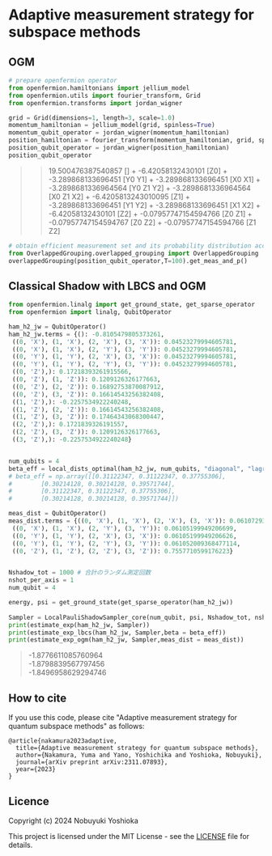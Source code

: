 # Adaptive measurement strategy for subspace methods

## OGM
```python
# prepare openfermion operator
from openfermion.hamiltonians import jellium_model
from openfermion.utils import fourier_transform, Grid
from openfermion.transforms import jordan_wigner

grid = Grid(dimensions=1, length=3, scale=1.0)
momentum_hamiltonian = jellium_model(grid, spinless=True)
momentum_qubit_operator = jordan_wigner(momentum_hamiltonian)
position_hamiltonian = fourier_transform(momentum_hamiltonian, grid, spinless=True)
position_qubit_operator = jordan_wigner(position_hamiltonian)
position_qubit_operator
```

>>19.500476387540857 [] +
-6.42058132430101 [Z0] +
-3.289868133696451 [Y0 Y1] +
-3.289868133696451 [X0 X1] +
-3.2898681336964564 [Y0 Z1 Y2] +
-3.2898681336964564 [X0 Z1 X2] +
-6.4205813243010095 [Z1] +
-3.289868133696451 [Y1 Y2] +
-3.289868133696451 [X1 X2] +
-6.42058132430101 [Z2] +
-0.07957747154594766 [Z0 Z1] +
-0.07957747154594767 [Z0 Z2] +
-0.07957747154594766 [Z1 Z2]


```python
# obtain efficient measurement set and its probability distribution according to overlapped grouping
from OverlappedGrouping.overlapped_grouping import OverlappedGrouping
overlappedGrouping(position_qubit_operator,T=100).get_meas_and_p()

```

## Classical Shadow with LBCS and OGM
```python
from openfermion.linalg import get_ground_state, get_sparse_operator
from openfermion import linalg, QubitOperator

ham_h2_jw = QubitOperator()
ham_h2_jw.terms = {(): -0.8105479805373261,
 ((0, 'X'), (1, 'X'), (2, 'X'), (3, 'X')): 0.04523279994605781,
 ((0, 'X'), (1, 'X'), (2, 'Y'), (3, 'Y')): 0.04523279994605781,
 ((0, 'Y'), (1, 'Y'), (2, 'X'), (3, 'X')): 0.04523279994605781,
 ((0, 'Y'), (1, 'Y'), (2, 'Y'), (3, 'Y')): 0.04523279994605781,
 ((0, 'Z'),): 0.17218393261915566,
 ((0, 'Z'), (1, 'Z')): 0.1209126326177663,
 ((0, 'Z'), (2, 'Z')): 0.16892753870087912,
 ((0, 'Z'), (3, 'Z')): 0.16614543256382408,
 ((1, 'Z'),): -0.2257534922240248,
 ((1, 'Z'), (2, 'Z')): 0.16614543256382408,
 ((1, 'Z'), (3, 'Z')): 0.17464343068300447,
 ((2, 'Z'),): 0.1721839326191557,
 ((2, 'Z'), (3, 'Z')): 0.1209126326177663,
 ((3, 'Z'),): -0.2257534922240248}


num_qubits = 4
beta_eff = local_dists_optimal(ham_h2_jw, num_qubits, "diagonal", "lagrange")
# beta_eff = np.array([[0.31122347, 0.31122347, 0.37755306],
#        [0.30214128, 0.30214128, 0.39571744],
#        [0.31122347, 0.31122347, 0.37755306],
#        [0.30214128, 0.30214128, 0.39571744]])

meas_dist = QubitOperator()
meas_dist.terms = {((0, 'X'), (1, 'X'), (2, 'X'), (3, 'X')): 0.06107293172976727,
 ((0, 'X'), (1, 'X'), (2, 'Y'), (3, 'Y')): 0.06105199949206699,
 ((0, 'Y'), (1, 'Y'), (2, 'X'), (3, 'X')): 0.06105199949206626,
 ((0, 'Y'), (1, 'Y'), (2, 'Y'), (3, 'Y')): 0.061052009368477114,
 ((0, 'Z'), (1, 'Z'), (2, 'Z'), (3, 'Z')): 0.7557710599176223}


Nshadow_tot = 1000 # 合計のランダム測定回数
nshot_per_axis = 1
num_qubit = 4

energy, psi = get_ground_state(get_sparse_operator(ham_h2_jw))
    
Sampler = LocalPauliShadowSampler_core(num_qubit, psi, Nshadow_tot, nshot_per_axis)
print(estimate_exp(ham_h2_jw, Sampler))
print(estimate_exp_lbcs(ham_h2_jw, Sampler,beta = beta_eff))
print(estimate_exp_ogm(ham_h2_jw, Sampler,meas_dist = meas_dist))
```
> -1.8776611085760964   
-1.8798839567797456  
 -1.8496958629294746


## How to cite
If you use this code, please cite "Adaptive measurement strategy for quantum subspace methods" as follows: 
```
@article{nakamura2023adaptive,
  title={Adaptive measurement strategy for quantum subspace methods},
  author={Nakamura, Yuma and Yano, Yoshichika and Yoshioka, Nobuyuki},
  journal={arXiv preprint arXiv:2311.07893},
  year={2023}
}
```

## Licence
Copyright (c) 2024 Nobuyuki Yoshioka

This project is licensed under the MIT License - see the [LICENSE](LICENSE) file for details.
